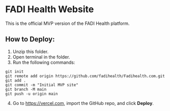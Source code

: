 # FADI Health Website

This is the official MVP version of the FADI Health platform.

## How to Deploy:

1. Unzip this folder.
2. Open terminal in the folder.
3. Run the following commands:

```
git init
git remote add origin https://github.com/fadihealth/Fadihealth.com.git
git add .
git commit -m "Initial MVP site"
git branch -M main
git push -u origin main
```

4. Go to https://vercel.com, import the GitHub repo, and click **Deploy**.
